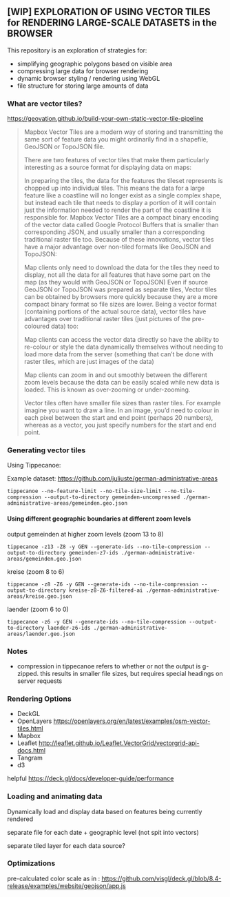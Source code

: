 ## [WIP] EXPLORATION OF USING VECTOR TILES for RENDERING LARGE-SCALE DATASETS in the BROWSER

This repository is an exploration of strategies for:
- simplifying geographic polygons based on visible area
- compressing large data for browser rendering
- dynamic browser styling / rendering using WebGL
- file structure for storing large amounts of data

### What are vector tiles?
https://geovation.github.io/build-your-own-static-vector-tile-pipeline


> Mapbox Vector Tiles are a modern way of storing and transmitting the same sort of feature data you might ordinarily find in a shapefile, GeoJSON or TopoJSON file.
>
>There are two features of vector tiles that make them particularly interesting as a source format for displaying data on maps:
>
>In preparing the tiles, the data for the features the tileset represents is chopped up into individual tiles. This means the data for a large feature like a coastline will no longer exist as a single complex shape, but instead each tile that needs to display a portion of it will contain just the information needed to render the part of the coastline it is responsible for.
Mapbox Vector Tiles are a compact binary encoding of the vector data called Google Protocol Buffers that is smaller than corresponding JSON, and usually smaller than a corresponding traditional raster tile too.
Because of these innovations, vector tiles have a major advantage over non-tiled formats like GeoJSON and TopoJSON:
>
>Map clients only need to download the data for the tiles they need to display, not all the data for all features that have some part on the map (as they would with GeoJSON or TopoJSON)
Even if source GeoJSON or TopoJSON was prepared as separate tiles, Vector tiles can be obtained by browsers more quickly because they are a more compact binary format so file sizes are lower.
Being a vector format (containing portions of the actual source data), vector tiles have advantages over traditional raster tiles (just pictures of the pre-coloured data) too:
>
>Map clients can access the vector data directly so have the ability to re-colour or style the data dynamically themselves without needing to load more data from the server (something that can’t be done with raster tiles, which are just images of the data)
>
>Map clients can zoom in and out smoothly between the different zoom levels because the data can be easily scaled while new data is loaded. This is known as over-zooming or under-zooming.
>
>Vector tiles often have smaller file sizes than raster tiles. For example imagine you want to draw a line. In an image, you’d need to colour in each pixel between the start and end point (perhaps 20 numbers), whereas as a vector, you just specify numbers for the start and end point.


### Generating vector tiles

Using Tippecanoe:

Example dataset: https://github.com/juliuste/german-administrative-areas

```
tippecanoe --no-feature-limit --no-tile-size-limit --no-tile-compression --output-to-directory gemeinden-uncompressed ./german-administrative-areas/gemeinden.geo.json
```

#### Using different geographic boundaries at different zoom levels
output gemeinden at higher zoom levels (zoom 13 to 8)
```
tippecanoe -z13 -Z8 -y GEN --generate-ids --no-tile-compression --output-to-directory gemeinden-z7-ids ./german-administrative-areas/gemeinden.geo.json
```

kreise (zoom 8 to 6)
```
tippecanoe -z8 -Z6 -y GEN --generate-ids --no-tile-compression --output-to-directory kreise-z8-Z6-filtered-ai ./german-administrative-areas/kreise.geo.json
```

laender (zoom 6 to 0)
```
tippecanoe -z6 -y GEN --generate-ids --no-tile-compression --output-to-directory laender-z6-ids ./german-administrative-areas/laender.geo.json
```



### Notes
- compression in tippecanoe refers to whether or not the output is g-zipped. this results in smaller file sizes, but requires special headings on server requests


### Rendering Options
- DeckGL 
- OpenLayers https://openlayers.org/en/latest/examples/osm-vector-tiles.html
- Mapbox 
- Leaflet http://leaflet.github.io/Leaflet.VectorGrid/vectorgrid-api-docs.html
- Tangram
- d3 

helpful https://deck.gl/docs/developer-guide/performance

### Loading and animating data
Dynamically load and display data based on features being currently rendered

separate file for each date + geographic level (not spit into vectors)

separate tiled layer for each data source?

### Optimizations
pre-calculated color scale as in : https://github.com/visgl/deck.gl/blob/8.4-release/examples/website/geojson/app.js
